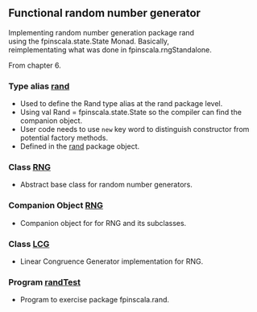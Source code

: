 ## Functional random number generator

Implementing random number generation package rand<br>
using the fpinscala.state.State Monad.  Basically,<br>
reimplementating what was done in fpinscala.rngStandalone.

From chapter 6.

### Type alias [rand](https://github.com/grscheller/scheller-linux-archive/blob/master/fpinscala/src/main/scala/fpinscala/state/rand/package.scala#L18-L19)
* Used to define the Rand type alias at the rand package level.
* Using val Rand = fpinscala.state.State so the compiler can find the companion object.
* User code needs to use `new` key word to distinguish constructor from potential factory methods.
* Defined in the [rand](package.scala) package object.

### Class [RNG](https://github.com/grscheller/scheller-linux-archive/blob/master/fpinscala/src/main/scala/fpinscala/state/rand/RNG.scala#L12-L17)
* Abstract base class for random number generators.

### Companion Object [RNG](https://github.com/grscheller/scheller-linux-archive/blob/master/fpinscala/src/main/scala/fpinscala/state/rand/RNG.scala#L19-L101)
* Companion object for for RNG and its subclasses.

### Class [LCG](https://github.com/grscheller/scheller-linux-archive/blob/master/fpinscala/src/main/scala/fpinscala/state/rand/RNG.scala#L103-L143)
* Linear Congruence Generator implementation for RNG.

### Program [randTest](../exerciseCode/randTest.scala)
* Program to exercise package fpinscala.rand.

